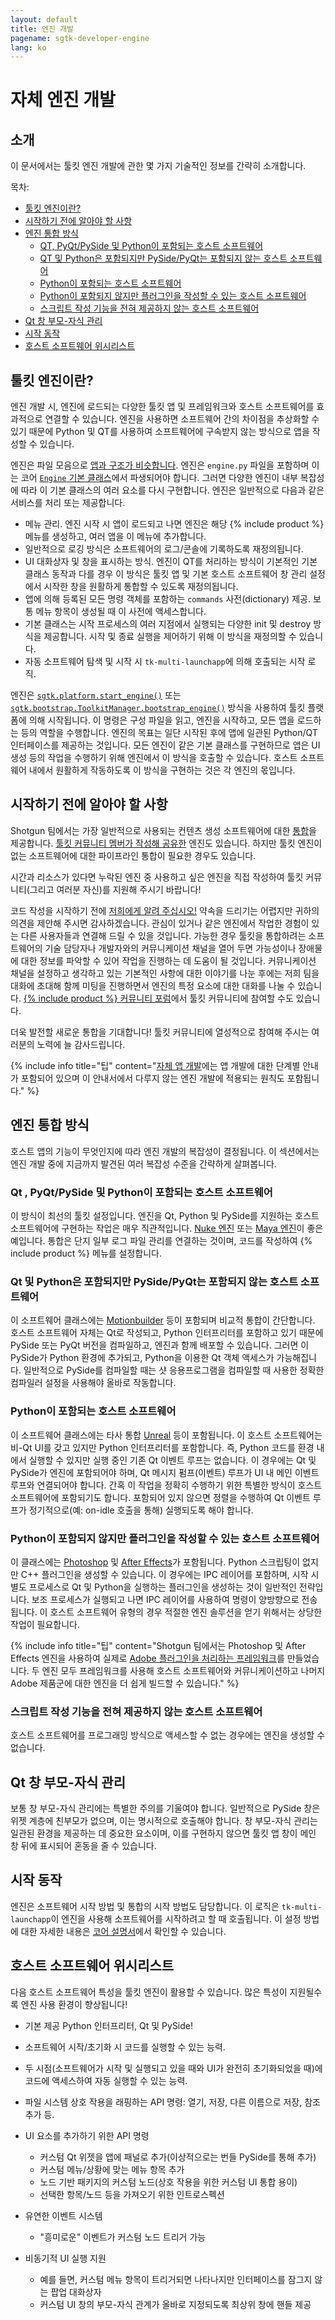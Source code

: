 ```yaml
---
layout: default
title: 엔진 개발
pagename: sgtk-developer-engine
lang: ko
---
```


# 자체 엔진 개발

## 소개
이 문서에서는 툴킷 엔진 개발에 관한 몇 가지 기술적인 정보를 간략히 소개합니다.

목차:
- [툴킷 엔진이란?](#what-is-a-toolkit-engine)
- [시작하기 전에 알아야 할 사항](#things-to-know-before-you-start)
- [엔진 통합 방식](#approaches-to-engine-integration)
   - [QT, PyQt/PySide 및 Python이 포함되는 호스트 소프트웨어](#host-software-includes-qt-pyqtpyside-and-python)
   - [QT 및 Python은 포함되지만 PySide/PyQt는 포함되지 않는 호스트 소프트웨어](#host-software-includes-qt-and-python-but-not-pysidepyqt)
   - [Python이 포함되는 호스트 소프트웨어](#host-software-includes-python)
   - [Python이 포함되지 않지만 플러그인을 작성할 수 있는 호스트 소프트웨어](#host-software-does-not-contain-python-but-you-can-write-plugins)
   - [스크립트 작성 기능을 전혀 제공하지 않는 호스트 소프트웨어](#host-software-provides-no-scriptability-at-all)
- [Qt 창 부모-자식 관리](#qt-window-parenting)
- [시작 동작](#startup-behavior)
- [호스트 소프트웨어 위시리스트](#host-software-wish-list)

## 툴킷 엔진이란?
엔진 개발 시, 엔진에 로드되는 다양한 툴킷 앱 및 프레임워크와 호스트 소프트웨어를 효과적으로 연결할 수 있습니다.
엔진을 사용하면 소프트웨어 간의 차이점을 추상화할 수 있기 때문에 Python 및 QT를 사용하여 소프트웨어에 구속받지 않는 방식으로 앱을 작성할 수 있습니다.

엔진은 파일 모음으로 [앱과 구조가 비슷합니다](sgtk-developer-app.md#anatomy-of-the-template-starter-app). 엔진은 `engine.py` 파일을 포함하며 이는 코어 [`Engine` 기본 클래스](https://github.com/shotgunsoftware/tk-core/blob/master/python/tank/platform/engine.py)에서 파생되어야 합니다.
그러면 다양한 엔진이 내부 복잡성에 따라 이 기본 클래스의 여러 요소를 다시 구현합니다.
엔진은 일반적으로 다음과 같은 서비스를 처리 또는 제공합니다.

- 메뉴 관리. 엔진 시작 시 앱이 로드되고 나면 엔진은 해당 {% include product %} 메뉴를 생성하고, 여러 앱을 이 메뉴에 추가합니다.
- 일반적으로 로깅 방식은 소프트웨어의 로그/콘솔에 기록하도록 재정의됩니다.
- UI 대화상자 및 창을 표시하는 방식. 엔진이 QT를 처리하는 방식이 기본적인 기본 클래스 동작과 다를 경우 이 방식은 툴킷 앱 및 기본 호스트 소프트웨어 창 관리 설정에서 시작한 창을 원활하게 통합할 수 있도록 재정의됩니다.
- 앱에 의해 등록된 모든 명령 객체를 포함하는 `commands` 사전(dictionary) 제공. 보통 메뉴 항목이 생성될 때 이 사전에 액세스합니다.
- 기본 클래스는 시작 프로세스의 여러 지점에서 실행되는 다양한 init 및 destroy 방식을 제공합니다. 시작 및 종료 실행을 제어하기 위해 이 방식을 재정의할 수 있습니다.
- 자동 소프트웨어 탐색 및 시작 시 `tk-multi-launchapp`에 의해 호출되는 시작 로직.

엔진은 [`sgtk.platform.start_engine()`](https://developer.shotgunsoftware.com/tk-core/platform.html#sgtk.platform.start_engine) 또는 [`sgtk.bootstrap.ToolkitManager.bootstrap_engine()`](https://developer.shotgunsoftware.com/tk-core/initializing.html#sgtk.bootstrap.ToolkitManager.bootstrap_engine) 방식을 사용하여 툴킷 플랫폼에 의해 시작됩니다.
이 명령은 구성 파일을 읽고, 엔진을 시작하고, 모든 앱을 로드하는 등의 역할을 수행합니다.
엔진의 목표는 일단 시작된 후에 앱에 일관된 Python/QT 인터페이스를 제공하는 것입니다.
모든 엔진이 같은 기본 클래스를 구현하므로 앱은 UI 생성 등의 작업을 수행하기 위해 엔진에서 이 방식을 호출할 수 있습니다.
호스트 소프트웨어 내에서 원활하게 작동하도록 이 방식을 구현하는 것은 각 엔진의 몫입니다.

## 시작하기 전에 알아야 할 사항

Shotgun 팀에서는 가장 일반적으로 사용되는 컨텐츠 생성 소프트웨어에 대한 [통합](https://developer.shotgridsoftware.com/ko/162eaa4b/)을 제공합니다.
[툴킷 커뮤니티 멤버가 작성해 공유한](https://developer.shotgridsoftware.com/ko/58a557ee/) 엔진도 있습니다. 하지만 툴킷 엔진이 없는 소프트웨어에 대한 파이프라인 통합이 필요한 경우도 있습니다.

시간과 리소스가 있다면 누락된 엔진 중 사용하고 싶은 엔진을 직접 작성하여 툴킷 커뮤니티(그리고 여러분 자신)를 지원해 주시기 바랍니다!

코드 작성을 시작하기 전에 [저희에게 알려 주십시오!](https://knowledge.autodesk.com/ko/contact-support) 약속을 드리기는 어렵지만 귀하의 의견을 제안해 주시면 감사하겠습니다.
관심이 있거나 같은 엔진에서 작업한 경험이 있는 다른 사용자들과 연결해 드릴 수 있을 것입니다.
가능한 경우 툴킷을 통합하려는 소프트웨어의 기술 담당자나 개발자와의 커뮤니케이션 채널을 열어 두면
가능성이나 장애물에 대한 정보를 파악할 수 있어 작업을 진행하는 데 도움이 될 것입니다.
커뮤니케이션 채널을 설정하고 생각하고 있는 기본적인 사항에 대한 이야기를 나눈 후에는 저희 팀을 대화에 초대해 함께 미팅을 진행하면서 엔진의 특정 요소에 대한 대화를 나눌 수 있습니다.
[{% include product %} 커뮤니티 포럼](https://community.shotgunsoftware.com/c/pipeline)에서 툴킷 커뮤니티에 참여할 수도 있습니다.

더욱 발전할 새로운 통합을 기대합니다! 툴킷 커뮤니티에 열성적으로 참여해 주시는 여러분의 노력에 늘 감사드립니다.

{% include info title="팁" content="[자체 앱 개발](sgtk-developer-app.md)에는 앱 개발에 대한 단계별 안내가 포함되어 있으며 이 안내서에서 다루지 않는 엔진 개발에 적용되는 원칙도 포함됩니다." %}

## 엔진 통합 방식

호스트 앱의 기능이 무엇인지에 따라 엔진 개발의 복잡성이 결정됩니다.
이 섹션에서는 엔진 개발 중에 지금까지 발견된 여러 복잡성 수준을 간략하게 살펴봅니다.


### Qt , PyQt/PySide 및 Python이 포함되는 호스트 소프트웨어
이 방식이 최선의 툴킷 설정입니다. 엔진을 Qt, Python 및 PySide를 지원하는 호스트 소프트웨어에 구현하는 작업은 매우 직관적입니다.
[Nuke 엔진](https://github.com/shotgunsoftware/tk-nuke) 또는 [Maya 엔진](https://github.com/shotgunsoftware/tk-maya)이 좋은 예입니다. 통합은 단지 일부 로그 파일 관리를 연결하는 것이며, 코드를 작성하여 {% include product %} 메뉴를 설정합니다.


### Qt 및 Python은 포함되지만 PySide/PyQt는 포함되지 않는 호스트 소프트웨어
이 소프트웨어 클래스에는 [Motionbuilder](https://github.com/shotgunsoftware/tk-motionbuilder) 등이 포함되며 비교적 통합이 간단합니다.
호스트 소프트웨어 자체는 Qt로 작성되고, Python 인터프리터를 포함하고 있기 때문에 PySide 또는 PyQt 버전을 컴파일하고, 엔진과 함께 배포할 수 있습니다.
그러면 이 PySide가 Python 환경에 추가되고, Python을 이용한 Qt 객체 액세스가 가능해집니다.
일반적으로 PySide를 컴파일할 때는 샷 응용프로그램을 컴파일할 때 사용한 정확한 컴파일러 설정을 사용해야 올바로 작동합니다.


### Python이 포함되는 호스트 소프트웨어
이 소프트웨어 클래스에는 타사 통합 [Unreal](https://github.com/ue4plugins/tk-unreal) 등이 포함됩니다.
이 호스트 소프트웨어는 비-Qt UI를 갖고 있지만 Python 인터프리터를 포함합니다.
즉, Python 코드를 환경 내에서 실행할 수 있지만 실행 중인 기존 Qt 이벤트 루프는 없습니다.
이 경우에는 Qt 및 PySide가 엔진에 포함되어야 하며, Qt 메시지 펌프(이벤트) 루프가 UI 내 메인 이벤트 루프와 연결되어야 합니다.
간혹 이 작업을 정확히 수행하기 위한 특별한 방식이 호스트 소프트웨어에 포함되기도 합니다.
포함되어 있지 않으면 정렬을 수행하여 Qt 이벤트 루프가 정기적으로(예: on-idle 호출을 통해) 실행되도록 해야 합니다.


### Python이 포함되지 않지만 플러그인을 작성할 수 있는 호스트 소프트웨어
이 클래스에는 [Photoshop](https://github.com/shotgunsoftware/tk-photoshopcc) 및 [After Effects](https://github.com/shotgunsoftware/tk-aftereffects)가 포함됩니다.
Python 스크립팅이 없지만 C++ 플러그인을 생성할 수 있습니다.
이 경우에는 IPC 레이어를 포함하며, 시작 시 별도 프로세스로 Qt 및 Python을 실행하는 플러그인을 생성하는 것이 일반적인 전략입니다.
보조 프로세스가 실행되고 나면 IPC 레이어를 사용하여 명령이 양방향으로 전송됩니다.
이 호스트 소프트웨어 유형의 경우 적절한 엔진 솔루션을 얻기 위해서는 상당한 작업이 필요합니다.

{% include info title="팁" content="Shotgun 팀에서는 Photoshop 및 After Effects 엔진을 사용하여 실제로 [Adobe 플러그인을 처리하는 프레임워크](https://github.com/shotgunsoftware/tk-framework-adobe)를 만들었습니다.
두 엔진 모두 프레임워크를 사용해 호스트 소프트웨어와 커뮤니케이션하고 나머지 Adobe 제품군에 대한 엔진을 더 쉽게 빌드할 수 있습니다." %}


### 스크립트 작성 기능을 전혀 제공하지 않는 호스트 소프트웨어
호스트 소프트웨어를 프로그래밍 방식으로 액세스할 수 없는 경우에는 엔진을 생성할 수 없습니다.


## Qt 창 부모-자식 관리
보통 창 부모-자식 관리에는 특별한 주의를 기울여야 합니다.
일반적으로 PySide 창은 위젯 계층에 친부모가 없으며, 이는 명시적으로 호출해야 합니다.
창 부모-자식 관리는 일관된 환경을 제공하는 데 중요한 요소이며, 이를 구현하지 않으면 툴킷 앱 창이 메인 창 뒤에 표시되어 혼동을 줄 수 있습니다.

## 시작 동작
엔진은 소프트웨어 시작 방법 및 통합의 시작 방법도 담당합니다.
이 로직은 `tk-multi-launchapp`이 엔진을 사용해 소프트웨어를 시작하려고 할 때 호출됩니다.
이 설정 방법에 대한 자세한 내용은 [코어 설명서](https://developer.shotgunsoftware.com/tk-core/initializing.html?highlight=create_engine_launcher#launching-software)에서 확인할 수 있습니다.

## 호스트 소프트웨어 위시리스트
다음 호스트 소프트웨어 특성을 툴킷 엔진이 활용할 수 있습니다.
많은 특성이 지원될수록 엔진 사용 환경이 향상됩니다!

- 기본 제공 Python 인터프리터, Qt 및 PySide!
- 소프트웨어 시작/초기화 시 코드를 실행할 수 있는 능력.
- 두 시점(소프트웨어가 시작 및 실행되고 있을 때와 UI가 완전히 초기화되었을 때)에 코드에 액세스하여 자동 실행할 수 있는 능력.
- 파일 시스템 상호 작용을 래핑하는 API 명령: 열기, 저장, 다른 이름으로 저장, 참조 추가 등.
- UI 요소를 추가하기 위한 API 명령

   - 커스텀 Qt 위젯을 앱에 패널로 추가(이상적으로는 번들 PySide를 통해 추가)
   - 커스텀 메뉴/상황에 맞는 메뉴 항목 추가
   - 노드 기반 패키지의 커스텀 노드(상호 작용을 위한 커스텀 UI 통합 용이)
   - 선택한 항목/노드 등을 가져오기 위한 인트로스펙션
- 유연한 이벤트 시스템
   - "흥미로운" 이벤트가 커스텀 노드 트리거 가능
- 비동기적 UI 실행 지원
   - 예를 들면, 커스텀 메뉴 항목이 트리거되면 나타나지만 인터페이스를 잠그지 않는 팝업 대화상자
   - 커스텀 UI 창의 부모-자식 관계가 올바로 지정되도록 최상위 창에 핸들 제공